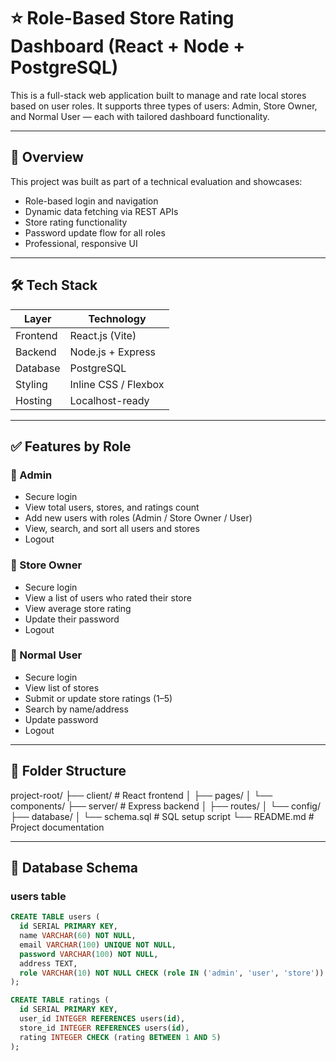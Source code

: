 # ⭐️ Role-Based Store Rating Dashboard (React + Node + PostgreSQL)

This is a full-stack web application built to manage and rate local stores based on user roles. It supports three types of users: Admin, Store Owner, and Normal User — each with tailored dashboard functionality.

---

## 📌 Overview

This project was built as part of a technical evaluation and showcases:
- Role-based login and navigation
- Dynamic data fetching via REST APIs
- Store rating functionality
- Password update flow for all roles
- Professional, responsive UI

---

## 🛠 Tech Stack

| Layer       | Technology           |
|-------------|----------------------|
| Frontend    | React.js (Vite)      |
| Backend     | Node.js + Express    |
| Database    | PostgreSQL           |
| Styling     | Inline CSS / Flexbox |
| Hosting     | Localhost-ready      |

---

## ✅ Features by Role

### 👤 Admin
- Secure login
- View total users, stores, and ratings count
- Add new users with roles (Admin / Store Owner / User)
- View, search, and sort all users and stores
- Logout

### 🏪 Store Owner
- Secure login
- View a list of users who rated their store
- View average store rating
- Update their password
- Logout

### 🙋 Normal User
- Secure login
- View list of stores
- Submit or update store ratings (1–5)
- Search by name/address
- Update password
- Logout

---

## 📁 Folder Structure

project-root/
├── client/ # React frontend
│ ├── pages/
│ └── components/
├── server/ # Express backend
│ ├── routes/
│ └── config/
├── database/
│ └── schema.sql # SQL setup script
└── README.md # Project documentation



---

## 🧬 Database Schema

### users table
```sql
CREATE TABLE users (
  id SERIAL PRIMARY KEY,
  name VARCHAR(60) NOT NULL,
  email VARCHAR(100) UNIQUE NOT NULL,
  password VARCHAR(100) NOT NULL,
  address TEXT,
  role VARCHAR(10) NOT NULL CHECK (role IN ('admin', 'user', 'store'))
);

CREATE TABLE ratings (
  id SERIAL PRIMARY KEY,
  user_id INTEGER REFERENCES users(id),
  store_id INTEGER REFERENCES users(id),
  rating INTEGER CHECK (rating BETWEEN 1 AND 5)
);
